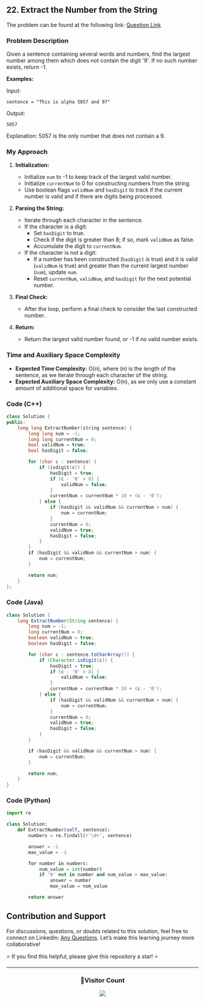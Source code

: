## 22. Extract the Number from the String

The problem can be found at the following link: [Question Link](https://www.geeksforgeeks.org/problems/extract-the-number-from-the-string3428/1)

### Problem Description

Given a sentence containing several words and numbers, find the largest number among them which does not contain the digit '9'. If no such number exists, return -1.

**Examples:**

Input:

```
sentence = "This is alpha 5057 and 97"
```

Output:

```
5057
```

Explanation:
5057 is the only number that does not contain a 9.

### My Approach

1. **Initialization:**

   - Initialize `num` to -1 to keep track of the largest valid number.
   - Initialize `currentNum` to 0 for constructing numbers from the string.
   - Use boolean flags `validNum` and `hasDigit` to track if the current number is valid and if there are digits being processed.

2. **Parsing the String:**

   - Iterate through each character in the sentence.
   - If the character is a digit:
     - Set `hasDigit` to true.
     - Check if the digit is greater than 8; if so, mark `validNum` as false.
     - Accumulate the digit to `currentNum`.
   - If the character is not a digit:
     - If a number has been constructed (`hasDigit` is true) and it is valid (`validNum` is true) and greater than the current largest number (`num`), update `num`.
     - Reset `currentNum`, `validNum`, and `hasDigit` for the next potential number.

3. **Final Check:**

   - After the loop, perform a final check to consider the last constructed number.

4. **Return:**
   - Return the largest valid number found, or -1 if no valid number exists.

### Time and Auxiliary Space Complexity

- **Expected Time Complexity:** O(n), where \(n\) is the length of the sentence, as we iterate through each character of the string.
- **Expected Auxiliary Space Complexity:** O(n), as we only use a constant amount of additional space for variables.

### Code (C++)

```cpp
class Solution {
public:
    long long ExtractNumber(string sentence) {
        long long num = -1;
        long long currentNum = 0;
        bool validNum = true;
        bool hasDigit = false;

        for (char c : sentence) {
            if (isdigit(c)) {
                hasDigit = true;
                if (c - '0' > 8) {
                    validNum = false;
                }
                currentNum = currentNum * 10 + (c - '0');
            } else {
                if (hasDigit && validNum && currentNum > num) {
                    num = currentNum;
                }
                currentNum = 0;
                validNum = true;
                hasDigit = false;
            }
        }
        if (hasDigit && validNum && currentNum > num) {
            num = currentNum;
        }

        return num;
    }
};
```

### Code (Java)

```java
class Solution {
    long ExtractNumber(String sentence) {
        long num = -1;
        long currentNum = 0;
        boolean validNum = true;
        boolean hasDigit = false;

        for (char c : sentence.toCharArray()) {
            if (Character.isDigit(c)) {
                hasDigit = true;
                if (c - '0' > 8) {
                    validNum = false;
                }
                currentNum = currentNum * 10 + (c - '0');
            } else {
                if (hasDigit && validNum && currentNum > num) {
                    num = currentNum;
                }
                currentNum = 0;
                validNum = true;
                hasDigit = false;
            }
        }

        if (hasDigit && validNum && currentNum > num) {
            num = currentNum;
        }

        return num;
    }
}
```

### Code (Python)

```python
import re

class Solution:
    def ExtractNumber(self, sentence):
        numbers = re.findall(r'\d+', sentence)

        answer = -1
        max_value = -1

        for number in numbers:
            num_value = int(number)
            if '9' not in number and num_value > max_value:
                answer = number
                max_value = num_value

        return answer
```

## Contribution and Support

For discussions, questions, or doubts related to this solution, feel free to connect on LinkedIn: [Any Questions](https://www.linkedin.com/in/patel-hetkumar-sandipbhai-8b110525a/). Let’s make this learning journey more collaborative!

⭐ If you find this helpful, please give this repository a star! ⭐

---

<div align="center">
  <h3><b>📍Visitor Count</b></h3>
</div>

<p align="center">
  <img src="https://visitor-badge.laobi.icu/badge?page_id=Hunterdii.GeeksforGeeks-POTD" />
</p>
